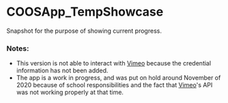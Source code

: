 # COOSApp_TempShowcase
Snapshot for the purpose of showing current progress.

### Notes:
- This version is not able to interact with [Vimeo](https://github.com/vimeo/vimeo-networking-java) because the credential information has not been added.
- The app is a work in progress, and was put on hold around November of 2020 because of school responsibilities and the fact that [Vimeo](https://github.com/vimeo/vimeo-networking-java)'s API was not working properly at that time. 
